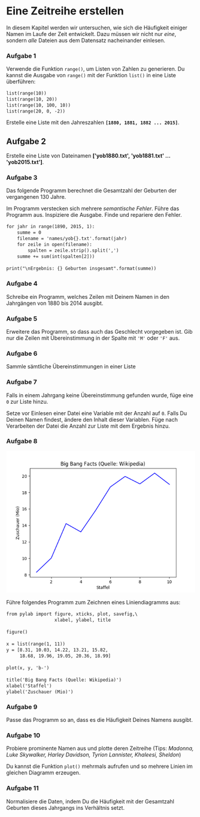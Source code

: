 
# Eine Zeitreihe erstellen

In diesem Kapitel werden wir untersuchen, wie sich die Häufigkeit einiger Namen im Laufe der Zeit entwickelt. Dazu müssen wir nicht nur *eine*, sondern *alle* Dateien aus dem Datensatz nacheinander einlesen.

### Aufgabe 1

Verwende die Funktion `range()`, um Listen von Zahlen zu generieren. Du kannst die Ausgabe von `range()` mit der Funktion `list()` in eine Liste überführen:

    list(range(10))
    list(range(10, 20))
    list(range(10, 100, 10))
    list(range(20, 0, -2))

Erstelle eine Liste mit den Jahreszahlen **`[1880, 1881, 1882 ... 2015]`**.

## Aufgabe 2

Erstelle eine Liste von Dateinamen **['yob1880.txt', 'yob1881.txt' … 'yob2015.txt']**. 


### Aufgabe 3

Das folgende Programm berechnet die Gesamtzahl der Geburten der vergangenen 130 Jahre.

Im Programm verstecken sich mehrere *semantische Fehler*. Führe das Programm aus. Inspiziere die Ausgabe. Finde und repariere den Fehler.

    for jahr in range(1890, 2015, 1):
        summe = 0
        filename = 'names/yob{}.txt'.format(jahr)
        for zeile in open(filename):
            spalten = zeile.strip().split(',')
        summe += sum(int(spalten[2]))

    print("\nErgebnis: {} Geburten insgesamt".format(summe))


### Aufgabe 4

Schreibe ein Programm, welches Zeilen mit Deinem Namen in den Jahrgängen von 1880 bis 2014 ausgibt.

### Aufgabe 5

Erweitere das Programm, so dass auch das Geschlecht vorgegeben ist. Gib nur die Zeilen mit Übereinstimmung in der Spalte mit `'M'` oder `'F'` aus.

### Aufgabe 6

Sammle sämtliche Übereinstimmungen in einer Liste

### Aufgabe 7

Falls in einem Jahrgang keine Übereinstimmung gefunden wurde, füge eine `0` zur Liste hinzu.

<!--sec data-title="Hinweis" data-id="hint-zeitreihe-null"
data-collapse=true ces-->

Setze vor Einlesen einer Datei eine Variable mit der Anzahl auf `0`. Falls Du Deinen Namen findest, ändere den Inhalt dieser Variablen. Füge nach Verarbeiten der Datei die Anzahl zur Liste mit dem Ergebnis hinzu.

<!--endsec-->

### Aufgabe 8

![Liniendiagramm](big_bang_facts.png)

Führe folgendes Programm zum Zeichnen eines Liniendiagramms aus:

    from pylab import figure, xticks, plot, savefig,\
                      xlabel, ylabel, title
    
    figure()
    
    x = list(range(1, 11))
    y = [8.31, 10.03, 14.22, 13.21, 15.82,
         18.68, 19.96, 19.05, 20.36, 18.99]
    
    plot(x, y, 'b-')
    
    title('Big Bang Facts (Quelle: Wikipedia)')
    xlabel('Staffel')
    ylabel('Zuschauer (Mio)')


### Aufgabe 9

Passe das Programm so an, dass es die Häufigkeit Deines Namens ausgibt.


### Aufgabe 10

Probiere prominente Namen aus und plotte deren Zeitreihe (Tips: *Madonna, Luke Skywalker, Harley Davidson, Tyrion Lannister, Khaleesi, Sheldon*)

<!--sec data-title="Hinweis" data-id="hint-zeitreihe-plot"
data-collapse=true ces-->

Du kannst die Funktion `plot()` mehrmals aufrufen und so mehrere Linien im gleichen Diagramm erzeugen. 

<!--endsec-->


### Aufgabe 11

Normalisiere die Daten, indem Du die Häufigkeit mit der Gesamtzahl Geburten dieses Jahrgangs ins Verhältnis setzt.

